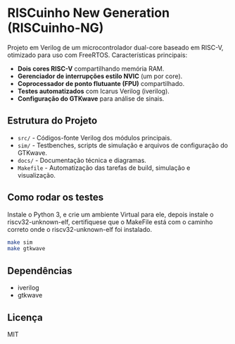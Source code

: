 # RISCuinho New Generation (RISCuinho-NG)

Projeto em Verilog de um microcontrolador dual-core baseado em RISC-V, otimizado para uso com FreeRTOS. Características principais:

- **Dois cores RISC-V** compartilhando memória RAM.
- **Gerenciador de interrupções estilo NVIC** (um por core).
- **Coprocessador de ponto flutuante (FPU)** compartilhado.
- **Testes automatizados** com Icarus Verilog (iverilog).
- **Configuração do GTKwave** para análise de sinais.

## Estrutura do Projeto
- `src/` - Códigos-fonte Verilog dos módulos principais.
- `sim/` - Testbenches, scripts de simulação e arquivos de configuração do GTKwave.
- `docs/` - Documentação técnica e diagramas.
- `Makefile` - Automatização das tarefas de build, simulação e visualização.

## Como rodar os testes

Instale o Python 3, e crie um ambiente Virtual para ele, depois instale o riscv32-unknown-elf, certifiquese que o MakeFile está com o caminho correto onde o riscv32-unknown-elf foi instalado.

```sh
make sim
make gtkwave
```

## Dependências
- iverilog
- gtkwave

## Licença
MIT
